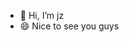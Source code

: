 - 👋 Hi, I’m jz
- 😄 Nice to see you guys


<!---
jz-jsx/jz-jsx is a ✨ special ✨ repository because its `README.md` (this file) appears on your GitHub profile.
You can click the Preview link to take a look at your changes.
--->
